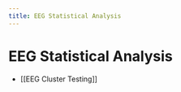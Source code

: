 ```yaml
---
title: EEG Statistical Analysis
---
```


# EEG Statistical Analysis
- [[EEG Cluster Testing]]


































































